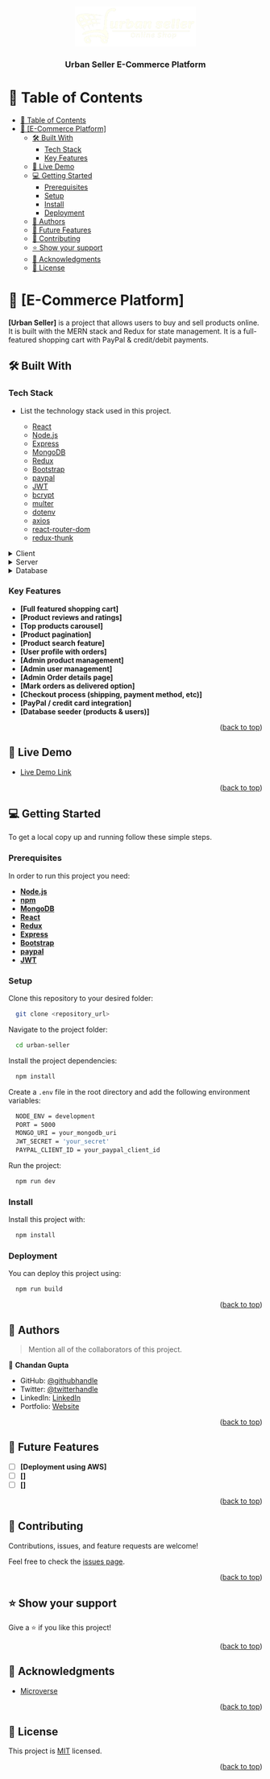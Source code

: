 <a name="readme-top"></a>

<div align="center">
  <!-- You are encouraged to replace this logo with your own! Otherwise you can also remove it. -->
  <img src="/frontend/public/assets/logo.png" alt="logo" width="240"  height="auto" />
  <br/>

  <h3><b>Urban Seller E-Commerce Platform</b></h3>

</div>

<!-- TABLE OF CONTENTS -->

# 📗 Table of Contents

- [📗 Table of Contents](#-table-of-contents)
- [📖 \[E-Commerce Platform\] ](#-e-commerce-platform-)
  - [🛠 Built With ](#-built-with-)
    - [Tech Stack ](#tech-stack-)
    - [Key Features ](#key-features-)
  - [🚀 Live Demo ](#-live-demo-)
  - [💻 Getting Started ](#-getting-started-)
    - [Prerequisites](#prerequisites)
    - [Setup](#setup)
    - [Install](#install)
    - [Deployment](#deployment)
  - [👥 Authors ](#-authors-)
  - [🔭 Future Features ](#-future-features-)
  - [🤝 Contributing ](#-contributing-)
  - [⭐️ Show your support ](#️-show-your-support-)
  - [🙏 Acknowledgments ](#-acknowledgments-)
  - [📝 License ](#-license-)

<!-- PROJECT DESCRIPTION -->

# 📖 [E-Commerce Platform] <a name="about-project"></a>

**[Urban Seller]** is a project that allows users to buy and sell products online. It is built with the MERN stack and Redux for state management.
It is a full-featured shopping cart with PayPal & credit/debit payments.

## 🛠 Built With <a name="built-with"></a>

### Tech Stack <a name="tech-stack"></a>

- List the technology stack used in this project.

  - [React](https://reactjs.org/)
  - [Node.js](https://nodejs.org/)
  - [Express](https://expressjs.com/)
  - [MongoDB](https://www.mongodb.com/)
  - [Redux](https://redux.js.org/)
  - [Bootstrap](https://getbootstrap.com/)
  - [paypal](https://developer.paypal.com/docs/api/overview/)
  - [JWT](https://jwt.io/)
  - [bcrypt](https://www.npmjs.com/package/bcrypt)  
  - [multer](https://www.npmjs.com/package/multer)
  - [dotenv](https://www.npmjs.com/package/dotenv)
  - [axios](https://www.npmjs.com/package/axios)
  - [react-router-dom](https://www.npmjs.com/package/react-router-dom)
  - [redux-thunk](https://www.npmjs.com/package/redux-thunk)

<details>
  <summary>Client</summary>
  <ul>
    <li><a href="https://reactjs.org/">React.js</a></li>
    <li><a href="https://redux.js.org/">Redux</a></li>
    <li><a href="https://reactrouter.com/">React Router</a></li>
    <li><a href="https://getbootstrap.com/">Bootstrap</a></li>
    <li><a href="https://reactjs.org/">React.js</a></li>
  </ul>
</details>

<details>
  <summary>Server</summary>
  <ul>
    <li><a href="https://expressjs.com/">Express.js</a></li>
    <li><a href="https://nodejs.org/">Node.js</a></li>
    <li><a href="https://www.mongodb.com/">MongoDB</a></li>
    <li><a href="https://www.npmjs.com/package/bcrypt">bcrypt</a></li>
    <li><a href="https://www.npmjs.com/package/multer">multer</a></li>
    <li><a href="https://www.npmjs.com/package/dotenv">dotenv</a></li>
    <li><a href="https://www.npmjs.com/package/axios">axios</a></li>
    <li><a href="https://www.npmjs.com/package/redux-thunk">redux-thunk</a></li>
  </ul>
</details>

<details>
<summary>Database</summary>
  <ul>
    <li><a href="https://www.mongodb.com/">MongoDB</a></li>
  </ul>
</details>

<!-- Features -->

### Key Features <a name="key-features"></a>

- **[Full featured shopping cart]**
- **[Product reviews and ratings]**
- **[Top products carousel]**
- **[Product pagination]**
- **[Product search feature]**
- **[User profile with orders]**
- **[Admin product management]**
- **[Admin user management]**
- **[Admin Order details page]**
- **[Mark orders as delivered option]**
- **[Checkout process (shipping, payment method, etc)]**
- **[PayPal / credit card integration]**
- **[Database seeder (products & users)]**

<p align="right">(<a href="#readme-top">back to top</a>)</p>

<!-- LIVE DEMO -->

## 🚀 Live Demo <a name="live-demo"></a>

- [Live Demo Link]()

<p align="right">(<a href="#readme-top">back to top</a>)</p>

<!-- GETTING STARTED -->

## 💻 Getting Started <a name="getting-started"></a>

To get a local copy up and running follow these simple steps.

### Prerequisites

In order to run this project you need:

- **[Node.js](https://nodejs.org/en/download/)**
- **[npm](https://www.npmjs.com/get-npm)**
- **[MongoDB](https://www.mongodb.com/try/download/community)**
- **[React](https://reactjs.org/docs/getting-started.html)**
- **[Redux](https://redux.js.org/introduction/getting-started)**
- **[Express](https://expressjs.com/en/starter/installing.html)**
- **[Bootstrap](https://getbootstrap.com/docs/5.0/getting-started/introduction/)**
- **[paypal](https://developer.paypal.com/docs/api/overview/)**
- **[JWT](https://jwt.io/)**
  
### Setup

Clone this repository to your desired folder:
  
  ```sh
    git clone <repository_url>
  ```

Navigate to the project folder:
  
  ```sh
    cd urban-seller
  ```

Install the project dependencies:
  
  ```sh
    npm install
  ```

Create a `.env` file in the root directory and add the following environment variables:
  
  ```sh
    NODE_ENV = development
    PORT = 5000
    MONGO_URI = your_mongodb_uri
    JWT_SECRET = 'your_secret'
    PAYPAL_CLIENT_ID = your_paypal_client_id
  ```

Run the project:
  
  ```sh
    npm run dev
  ```

### Install

Install this project with:

```sh
  npm install
```

### Deployment

You can deploy this project using:

```sh
  npm run build
```

<p align="right">(<a href="#readme-top">back to top</a>)</p>

<!-- AUTHORS -->

## 👥 Authors <a name="authors"></a>

> Mention all of the collaborators of this project.

👤 **Chandan Gupta**

- GitHub: [@githubhandle](https://github.com/chandan-devs-tech)
- Twitter: [@twitterhandle](https://twitter.com/chandanguptadev)
- LinkedIn: [LinkedIn](https://www.linkedin.com/in/chandangupta-devs/)
- Portfolio: [Website](https://chandan-devs-tech.github.io/Personal-Portfolio/)

<p align="right">(<a href="#readme-top">back to top</a>)</p>

<!-- FUTURE FEATURES -->

## 🔭 Future Features <a name="future-features"></a>

- [ ] **[Deployment using AWS]**
- [ ] **[]**
- [ ] **[]**

<p align="right">(<a href="#readme-top">back to top</a>)</p>

<!-- CONTRIBUTING -->

## 🤝 Contributing <a name="contributing"></a>

Contributions, issues, and feature requests are welcome!

Feel free to check the [issues page](https://github.com/Chandan-devs-tech/urban-seller/issues).

<p align="right">(<a href="#readme-top">back to top</a>)</p>

<!-- SUPPORT -->

## ⭐️ Show your support <a name="support"></a>

Give a ⭐️ if you like this project!

<p align="right">(<a href="#readme-top">back to top</a>)</p>

<!-- ACKNOWLEDGEMENTS -->

## 🙏 Acknowledgments <a name="acknowledgements"></a>

- [Microverse](https://www.microverse.org/)

<p align="right">(<a href="#readme-top">back to top</a>)</p>

<!-- LICENSE -->

## 📝 License <a name="license"></a>

This project is [MIT]() licensed.

<p align="right">(<a href="#readme-top">back to top</a>)</p>